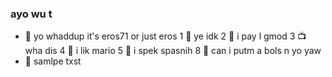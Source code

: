### ayo wu t

- 🍕 yo whaddup it's eros71 or just eros
1 🍦 ye idk
2 💺 i pay l gmod
3 📺 wha dis
4 💬 i lik mario
5 🐤 i spek spasnih
8 👖 can i putm a bols n yo yaw
- 🍝 samlpe txst
